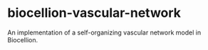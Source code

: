 # biocellion-vascular-network
An implementation of a self-organizing vascular network model in Biocellion.
